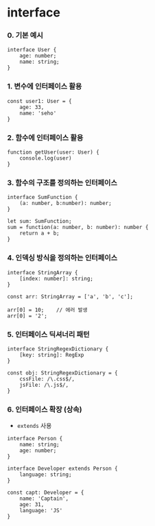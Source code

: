 # interface


### 0. 기본 예시
```
interface User {
    age: number;
    name: string;
}
```

### 1. 변수에 인터페이스 활용
```
const user1: User = {
    age: 33,
    name: 'seho'
}
```

### 2. 함수에 인터페이스 활용
```
function getUser(user: User) {
    console.log(user)
}
```

### 3. 함수의 구조를 정의하는 인터페이스
```
interface SumFunction {
    (a: number, b:number): number;
}

let sum: SumFunction;
sum = function(a: number, b: number): number {
    return a + b;
}
```

### 4. 인덱싱 방식을 정의하는 인터페이스
```
interface StringArray {
    [index: number]: string;
}

const arr: StringArray = ['a', 'b', 'c'];

arr[0] = 10;    // 에러 발생
arr[0] = '2';
```

### 5. 인터페이스 딕셔너리 패턴
```
interface StringRegexDictionary {
    [key: string]: RegExp
}

const obj: StringRegexDictionary = {
    cssFile: /\.css$/,
    jsFile: /\.js$/,
}
```

### 6. 인터페이스 확장 (상속)
- `extends` 사용
```
interface Person {
    name: string;
    age: number;
}

interface Developer extends Person {
    language: string;
}

const capt: Developer = {
    name: 'Captain',
    age: 31,
    language: 'JS'
}
```